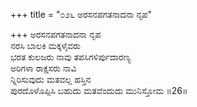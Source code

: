 +++
title = "೦೨೬ ಅರಸನಪಗತನಾದನಾ ನೃಪ"

+++
ಅರಸನಪಗತನಾದನಾ ನೃಪ  
ನರಸಿ ಬಾಲಕಿ ಮಕ್ಕಳೈವರು  
ಭರತ ಕುಲಜರು ನಾವು ತಪಸಿಗಳಿರ್ಪುದಾರಣ್ಯ   
ಅರಿಗಳಾ ರಾಕ್ಷಸರು ನಾವಿ  
ನ್ನಿರಿಸುವುದು ಮತವಲ್ಲ ಹಸ್ತಿನ  
ಪುರದೊಳೊಪ್ಪಿಸಿ ಬಹುದು ಮತವೆಂದುದು ಮುನಿಸ್ತೋಮ     ॥26॥